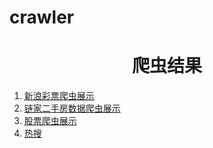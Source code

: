 # crawler
<html>
  <head>
  <meta charset="utf-8"/>
  <title>crawler info</title>
  </head>
  <body>
  <center>
    <h1>爬虫结果</h1>
  </center>
    <ol align="left">
        <li><a href="./lottery.html">新浪彩票爬虫展示</a></li>
        <li><a href="./lianjia.html">链家二手房数据爬虫展示</a></li>
        <li><a href="./stock.html">股票爬虫展示</a></li>
        <li><a href="./hotsearch.html">热搜</a></li>
        </ol>
  </body>
</html>
